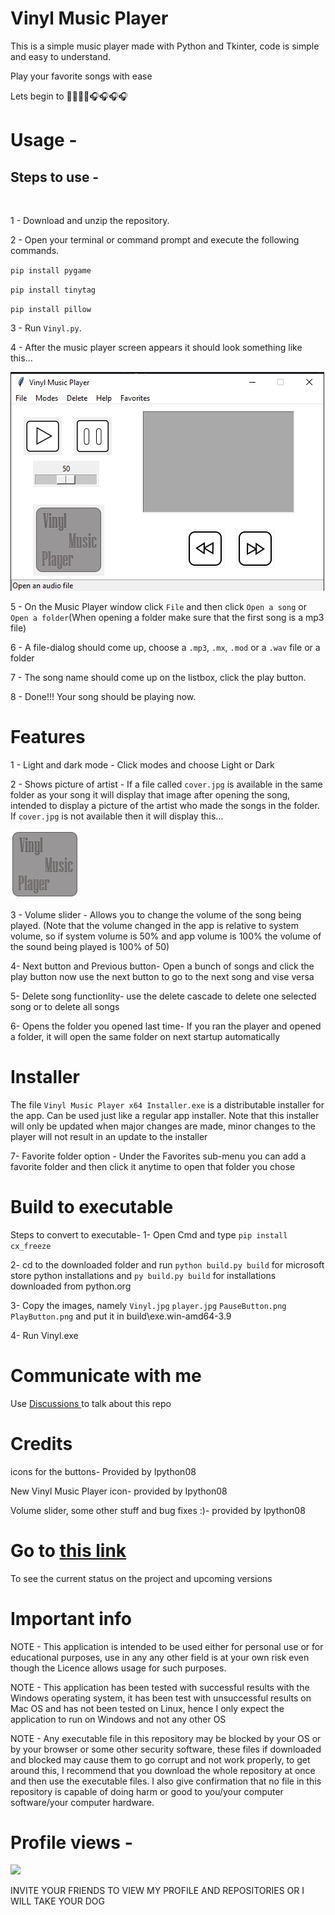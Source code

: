 

# Vinyl Music Player
This is a simple music player made with Python and Tkinter, code is simple and easy to understand.

Play your favorite songs with ease

Lets begin to 🎵🎵🎵🎵🎧🎧🎧🎧

# Usage -

## Steps to use - 
<br> 

1 - Download and unzip the repository.


2 - Open your terminal or command prompt and execute the following commands.

`pip install pygame`

`pip install tinytag`

`pip install pillow`

3 - Run `Vinyl.py`.

4 - After the music player screen appears it should look something like this...


![Image 1](Images/player.jpg)

5 - On the Music Player window click `File` and then click `Open a song` or `Open a folder`(When opening a folder make sure that the first song is a mp3 file)

6 - A file-dialog should come up, choose a `.mp3`, `.mx`, `.mod` or a `.wav` file or a folder

7 - The song name should come up on the listbox, click the play button.

8 - Done!!! Your song should be playing now.

# Features

1 - Light and dark mode - Click modes and choose Light or Dark

2 - Shows picture of artist - If a file called `cover.jpg` is available in the same folder as your song it will display that image after opening the song, intended to display a picture of the artist who made the songs in the folder. If `cover.jpg` is not available then it will display this... 

![Image 1](Images/Vinyl%20Music%20Player%20icon.png)

3 - Volume slider - Allows you to change the volume of the song being played. (Note that the volume changed in the app is relative to system volume, so if system volume is 50% and app volume is 100% the volume of the sound being played is 100% of 50)

4- Next button and Previous button- Open a bunch of songs and click the play button now use the next button to go to the next song and vise versa

5- Delete song functionlity- use the delete cascade to delete one selected song or to delete all songs

6- Opens the folder you opened last time- If you ran the player and opened a folder, it will open the same folder on next startup automatically
# Installer
The file `Vinyl Music Player x64 Installer.exe` is a distributable installer for the app. Can be used just like a regular app installer. Note that this installer will only be updated when major changes are made, minor changes to the player will not result in an update to the installer

7- Favorite folder option - Under the Favorites sub-menu you can add a favorite folder and then click it anytime to open that folder you chose
# Build to executable
Steps to convert to executable-
1- Open Cmd and type `pip install cx_freeze`

2- cd to the downloaded folder and run `python build.py build` for microsoft store python installations and `py build.py build` for installations downloaded from python.org

3- Copy the images, namely `Vinyl.jpg` `player.jpg` `PauseButton.png` `PlayButton.png` and put it in build\exe.win-amd64-3.9

4- Run Vinyl.exe

# Communicate with me
Use [Discussions ](https://github.com/Sharan-Python/vinyl-music-player/discussions) to talk about this repo
# Credits 
icons for the buttons- Provided by Ipython08

New Vinyl Music Player icon- provided by Ipython08

Volume slider, some other stuff and bug fixes :)- provided by Ipython08

# Go to [this link](https://github.com/Sharan-Python/vinyl-music-player/wiki) 
To see the current status on the project and upcoming versions

# Important info
NOTE - This application is intended to be used either for personal use or for educational purposes, use in any any other field is at your own risk even though the Licence allows
usage for such purposes.

NOTE - This application has been tested with successful results with the Windows operating system, it has been test with unsuccessful results on Mac OS and has not been tested on Linux, hence I only expect the application to run on Windows and not any other OS

NOTE - Any executable file in this repository may be blocked by your OS or by your browser or some other security software, these files if downloaded and blocked may cause them to go corrupt and not work properly, to get around this, I recommend that you download the whole repository at once and then use the executable files. I also give confirmation that no file in this repository is capable of doing harm or good to you/your computer software/your computer hardware.

# Profile views -
<img src="https://camo.githubusercontent.com/69977ae9b6a50d8ed4c1043533cb99a87a1ba443024fd9c622abf7b0b18aa545/68747470733a2f2f70726f66696c652d636f756e7465722e676c697463682e6d652f73686172616e2d707974686f6e2f636f756e742e737667" />

INVITE YOUR FRIENDS TO VIEW MY PROFILE AND REPOSITORIES OR I WILL TAKE YOUR DOG
